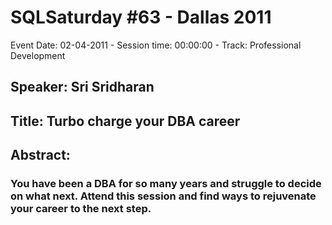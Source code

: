 # SQLSaturday #63 - Dallas 2011
Event Date: 02-04-2011 - Session time: 00:00:00 - Track: Professional Development
## Speaker: Sri Sridharan
## Title: Turbo charge your DBA career
## Abstract:
### You have been a DBA for so many years and struggle to decide on what next. Attend this session and find ways to rejuvenate your career to the next step.
